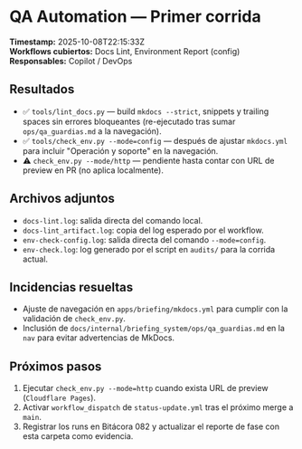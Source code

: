 # QA Automation — Primer corrida

**Timestamp:** 2025-10-08T22:15:33Z  
**Workflows cubiertos:** Docs Lint, Environment Report (config)  
**Responsables:** Copilot / DevOps

## Resultados
- ✅ `tools/lint_docs.py` — build `mkdocs --strict`, snippets y trailing spaces sin errores bloqueantes (re-ejecutado tras sumar `ops/qa_guardias.md` a la navegación).
- ✅ `tools/check_env.py --mode=config` — después de ajustar `mkdocs.yml` para incluir "Operación y soporte" en la navegación.
- ⚠️ `check_env.py --mode/http` — pendiente hasta contar con URL de preview en PR (no aplica localmente).

## Archivos adjuntos
- `docs-lint.log`: salida directa del comando local.
- `docs-lint_artifact.log`: copia del log esperado por el workflow.
- `env-check-config.log`: salida directa del comando `--mode=config`.
- `env-check.log`: log generado por el script en `audits/` para la corrida actual.

## Incidencias resueltas
- Ajuste de navegación en `apps/briefing/mkdocs.yml` para cumplir con la validación de `check_env.py`.
- Inclusión de `docs/internal/briefing_system/ops/qa_guardias.md` en la `nav` para evitar advertencias de MkDocs.

## Próximos pasos
1. Ejecutar `check_env.py --mode=http` cuando exista URL de preview (`Cloudflare Pages`).
2. Activar `workflow_dispatch` de `status-update.yml` tras el próximo merge a `main`.
3. Registrar los runs en Bitácora 082 y actualizar el reporte de fase con esta carpeta como evidencia.

